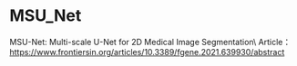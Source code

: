 # MSU_Net
MSU-Net: Multi-scale U-Net for 2D Medical Image Segmentation\\
Article：https://www.frontiersin.org/articles/10.3389/fgene.2021.639930/abstract
